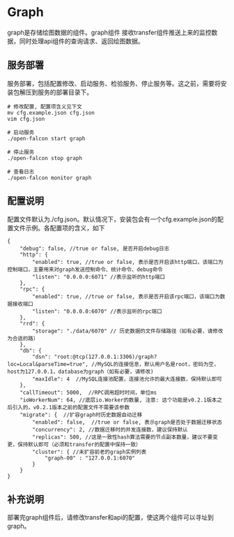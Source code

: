 <!-- toc -->

# Graph

graph是存储绘图数据的组件。graph组件 接收transfer组件推送上来的监控数据，同时处理api组件的查询请求、返回绘图数据。

## 服务部署
服务部署，包括配置修改、启动服务、检验服务、停止服务等。这之前，需要将安装包解压到服务的部署目录下。

```
# 修改配置, 配置项含义见下文
mv cfg.example.json cfg.json
vim cfg.json

# 启动服务
./open-falcon start graph

# 停止服务
./open-falcon stop graph

# 查看日志
./open-falcon monitor graph

```

## 配置说明
配置文件默认为./cfg.json。默认情况下，安装包会有一个cfg.example.json的配置文件示例。各配置项的含义，如下

```
{
    "debug": false, //true or false, 是否开启debug日志
    "http": {
        "enabled": true, //true or false, 表示是否开启该http端口，该端口为控制端口，主要用来对graph发送控制命令、统计命令、debug命令
        "listen": "0.0.0.0:6071" //表示监听的http端口
    },
    "rpc": {
        "enabled": true, //true or false, 表示是否开启该rpc端口，该端口为数据接收端口
        "listen": "0.0.0.0:6070" //表示监听的rpc端口
    },
    "rrd": {
        "storage": "./data/6070" // 历史数据的文件存储路径（如有必要，请修改为合适的路）
    },
    "db": {
        "dsn": "root:@tcp(127.0.0.1:3306)/graph?loc=Local&parseTime=true", //MySQL的连接信息，默认用户名是root，密码为空，host为127.0.0.1，database为graph（如有必要，请修改)
        "maxIdle": 4  //MySQL连接池配置，连接池允许的最大连接数，保持默认即可
    },
    "callTimeout": 5000,  //RPC调用超时时间，单位ms
    "ioWorkerNum": 64, //底层io.Worker的数量, 注意: 这个功能是v0.2.1版本之后引入的，v0.2.1版本之前的配置文件不需要该参数
    "migrate": {  //扩容graph时历史数据自动迁移
        "enabled": false,  //true or false, 表示graph是否处于数据迁移状态
        "concurrency": 2, //数据迁移时的并发连接数，建议保持默认
        "replicas": 500, //这是一致性hash算法需要的节点副本数量，建议不要变更，保持默认即可（必须和transfer的配置中保持一致）
        "cluster": { //未扩容前老的graph实例列表
            "graph-00" : "127.0.0.1:6070"
        }
    }
}

```

## 补充说明
部署完graph组件后，请修改transfer和api的配置，使这两个组件可以寻址到graph。
